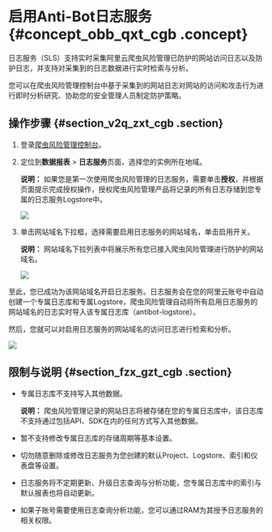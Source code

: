 # 启用Anti-Bot日志服务 {#concept_obb_qxt_cgb .concept}

日志服务（SLS）支持实时采集阿里云爬虫风险管理已防护的网站访问日志以及防护日志，并支持对采集到的日志数据进行实时检索与分析。

您可以在爬虫风险管理控制台中基于采集到的网站日志对网站的访问和攻击行为进行即时分析研究、协助您的安全管理人员制定防护策略。

## 操作步骤 {#section_v2q_zxt_cgb .section}

1.  登录[爬虫风险管理控制台](https://yundun.console.aliyun.com/?p=antibot)。
2.  定位到**数据报表** \> **日志服务**页面，选择您的实例所在地域。

    **说明：** 如果您是第一次使用爬虫风险管理的日志服务，需要单击**授权**，并根据页面提示完成授权操作，授权爬虫风险管理产品将记录的所有日志存储到您专属的日志服务Logstore中。

    ![](http://static-aliyun-doc.oss-cn-hangzhou.aliyuncs.com/assets/img/79894/154511583434260_zh-CN.png)

3.  单击网站域名下拉框，选择需要启用日志服务的网站域名，单击启用开关。

    **说明：** 网站域名下拉列表中将展示所有您已接入爬虫风险管理进行防护的网站域名。

    ![](http://static-aliyun-doc.oss-cn-hangzhou.aliyuncs.com/assets/img/79894/154511583434261_zh-CN.png)


至此，您已成功为该网站域名开启日志服务。日志服务会在您的阿里云账号中自动创建一个专属日志库和专属Logstore，爬虫风险管理自动将所有启用日志服务的网站域名的日志实时导入该专属日志库（antibot-logstore）。

然后，您就可以对启用日志服务的网站域名的访问日志进行检索和分析。

![](http://static-aliyun-doc.oss-cn-hangzhou.aliyuncs.com/assets/img/79894/154511583434262_zh-CN.png)

## 限制与说明 {#section_fzx_gzt_cgb .section}

-   专属日志库不支持写入其他数据。

    **说明：** 爬虫风险管理记录的网站日志将被存储在您的专属日志库中，该日志库不支持通过包括API、SDK在内的任何方式写入其他数据。

-   暂不支持修改专属日志库的存储周期等基本设置。
-   切勿随意删除或修改日志服务为您创建的默认Project、Logstore、索引和仪表盘等设置。
-   日志服务将不定期更新、升级日志查询与分析功能，您专属日志库中的索引与默认报表也将自动更新。
-   如果子账号需要使用日志查询分析功能，您可以通过RAM为其授予日志服务的相关权限。

